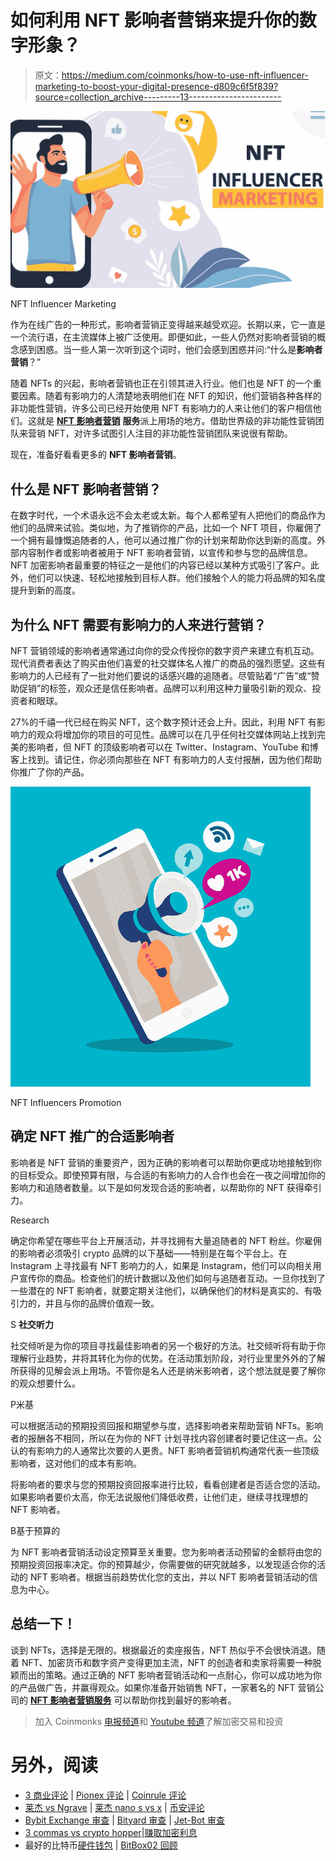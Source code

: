 # 如何利用 NFT 影响者营销来提升你的数字形象？

> 原文：<https://medium.com/coinmonks/how-to-use-nft-influencer-marketing-to-boost-your-digital-presence-d809c6f5f839?source=collection_archive---------13----------------------->

![](img/d812a1ed9972526138d682a1da79df12.png)

NFT Influencer Marketing

作为在线广告的一种形式，影响者营销正变得越来越受欢迎。长期以来，它一直是一个流行语，在主流媒体上被广泛使用。即便如此，一些人仍然对影响者营销的概念感到困惑。当一些人第一次听到这个词时，他们会感到困惑并问:“什么是**影响者营销**？”

随着 NFTs 的兴起，影响者营销也正在引领其进入行业。他们也是 NFT 的一个重要因素。随着有影响力的人清楚地表明他们在 NFT 的知识，他们营销各种各样的非功能性营销，许多公司已经开始使用 NFT 有影响力的人来让他们的客户相信他们。这就是 [**NFT 影响者营销**](https://bit.ly/38qgfE1) **服务**派上用场的地方。借助世界级的非功能性营销团队来营销 NFT，对许多试图引人注目的非功能性营销团队来说很有帮助。

现在，准备好看看更多的 **NFT 影响者营销**。

## **什么是 NFT 影响者营销？**

在数字时代，一个术语永远不会太老或太新。每个人都希望有人把他们的商品作为他们的品牌来试验。类似地，为了推销你的产品，比如一个 NFT 项目，你雇佣了一个拥有最慷慨追随者的人，他可以通过推广你的计划来帮助你达到新的高度。外部内容制作者或影响者被用于 NFT 影响者营销，以宣传和参与您的品牌信息。NFT 加密影响者最重要的特征之一是他们的内容已经以某种方式吸引了客户。此外，他们可以快速、轻松地接触到目标人群。他们接触个人的能力将品牌的知名度提升到新的高度。

## **为什么 NFT 需要有影响力的人来进行营销？**

NFT 营销领域的影响者通常通过向你的受众传授你的数字资产来建立有机互动。现代消费者表达了购买由他们喜爱的社交媒体名人推广的商品的强烈愿望。这些有影响力的人已经有了一批对他们要说的话感兴趣的追随者。尽管贴着“广告”或“赞助促销”的标签，观众还是信任影响者。品牌可以利用这种力量吸引新的观众、投资者和眼球。

27%的千禧一代已经在购买 NFT，这个数字预计还会上升。因此，利用 NFT 有影响力的观众将增加你的项目的可见性。品牌可以在几乎任何社交媒体网站上找到完美的影响者，但 NFT 的顶级影响者可以在 Twitter、Instagram、YouTube 和博客上找到。请记住，你必须向那些在 NFT 有影响力的人支付报酬，因为他们帮助你推广了你的产品。

![](img/e7956fd253084afcc0619b2e5510b86a.png)

NFT Influencers Promotion

## **确定 NFT 推广的合适影响者**

影响者是 NFT 营销的重要资产，因为正确的影响者可以帮助你更成功地接触到你的目标受众。即使预算有限，与合适的有影响力的人合作也会在一夜之间增加你的影响力和追随者数量。以下是如何发现合适的影响者，以帮助你的 NFT 获得牵引力。

Research

确定你希望在哪些平台上开展活动，并寻找拥有大量追随者的 NFT 粉丝。你雇佣的影响者必须吸引 crypto 品牌的以下基础——特别是在每个平台上。在 Instagram 上寻找最有 NFT 影响力的人，如果是 Instagram，他们可以向相关用户宣传你的商品。检查他们的统计数据以及他们如何与追随者互动。一旦你找到了一些潜在的 NFT 影响者，就要定期关注他们，以确保他们的材料是真实的、有吸引力的，并且与你的品牌价值观一致。

S **社交听力**

社交倾听是为你的项目寻找最佳影响者的另一个极好的方法。社交倾听将有助于你理解行业趋势，并将其转化为你的优势。在活动策划阶段，对行业里里外外的了解所获得的见解会派上用场。不管你是名人还是纳米影响者，这个想法就是要了解你的观众想要什么。

P米基

可以根据活动的预期投资回报和期望参与度，选择影响者来帮助营销 NFTs。影响者的报酬各不相同，所以在为你的 NFT 计划寻找内容创建者时要记住这一点。公认的有影响力的人通常比次要的人更贵。NFT 影响者营销机构通常代表一些顶级影响者，这对他们的成本有影响。

将影响者的要求与您的预期投资回报率进行比较，看看创建者是否适合您的活动。如果影响者要价太高，你无法说服他们降低收费，让他们走，继续寻找理想的 NFT 影响者。

B基于预算的

为 NFT 影响者营销活动设定预算至关重要。您为影响者活动预留的金额将由您的预期投资回报率决定。你的预算越少，你需要做的研究就越多，以发现适合你的活动的 NFT 影响者。根据当前趋势优化您的支出，并以 NFT 影响者营销活动的信息为中心。

## **总结一下！**

谈到 NFTs，选择是无限的。根据最近的卖座报告，NFT 热似乎不会很快消退。随着 NFT、加密货币和数字资产变得更加主流，NFT 的创造者和卖家将需要一种脱颖而出的策略。通过正确的 NFT 影响者营销活动和一点耐心，你可以成功地为你的产品做广告，并赢得观众。如果你准备开始销售 NFT，一家著名的 NFT 营销公司的 [**NFT 影响者营销服务**](https://bit.ly/38qgfE1) 可以帮助你找到最好的影响者。

> 加入 Coinmonks [电报频道](https://t.me/coincodecap)和 [Youtube 频道](https://www.youtube.com/c/coinmonks/videos)了解加密交易和投资

# 另外，阅读

*   [3 商业评论](/coinmonks/3commas-review-an-excellent-crypto-trading-bot-2020-1313a58bec92) | [Pionex 评论](https://coincodecap.com/pionex-review-exchange-with-crypto-trading-bot) | [Coinrule 评论](/coinmonks/coinrule-review-2021-a-beginner-friendly-crypto-trading-bot-daf0504848ba)
*   [莱杰 vs Ngrave](/coinmonks/ledger-vs-ngrave-zero-7e40f0c1d694) | [莱杰 nano s vs x](/coinmonks/ledger-nano-s-vs-x-battery-hardware-price-storage-59a6663fe3b0) | [币安评论](/coinmonks/binance-review-ee10d3bf3b6e)
*   [Bybit Exchange 审查](/coinmonks/bybit-exchange-review-dbd570019b71) | [Bityard 审查](https://coincodecap.com/bityard-reivew) | [Jet-Bot 审查](https://coincodecap.com/jet-bot-review)
*   [3 commas vs crypto hopper](/coinmonks/3commas-vs-pionex-vs-cryptohopper-best-crypto-bot-6a98d2baa203)|[赚取加密利息](/coinmonks/earn-crypto-interest-b10b810fdda3)
*   最好的比特币[硬件钱包](/coinmonks/hardware-wallets-dfa1211730c6) | [BitBox02 回顾](/coinmonks/bitbox02-review-your-swiss-bitcoin-hardware-wallet-c36c88fff29)